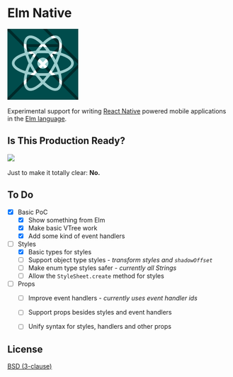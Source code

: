 # Elm Native

![](img/elmnative-160.png)

Experimental support for writing [React Native](https://facebook.github.io/react-native/) powered mobile applications in the [Elm language](http://elm-lang.org/).


## Is This Production Ready?

![](img/nothing_to_see_here_naked_gun.gif)

Just to make it totally clear: **No.**


## To Do

- [x] Basic PoC
  - [x] Show something from Elm
  - [x] Make basic VTree work
  - [x] Add some kind of event handlers
- [ ] Styles
  - [x] Basic types for styles
  - [ ] Support object type styles - _transform styles and `shadowOffset`_
  - [ ] Make enum type styles safer - _currently all Strings_
  - [ ] Allow the `StyleSheet.create` method for styles
- [ ] Props
  - [ ] Improve event handlers - _currently uses event handler ids_
  - [ ] Support props besides styles and event handlers
  - [ ] Unify syntax for styles, handlers and other props


## License

[BSD (3-clause)](LICENSE)
